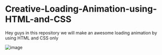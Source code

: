 # Creative-Loading-Animation-using-HTML-and-CSS
Hey guys in this repository we will make an awesome loading animation by using HTML and CSS only

![image](https://github.com/nabinjana-dsc/Creative-Loading-Animation/assets/120771456/13a24e26-1458-4517-972a-d023fed2b7f7)
